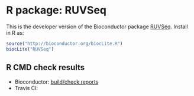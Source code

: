 # R package: RUVSeq

This is the developer version of the Bioconductor package [RUVSeq](http://www.bioconductor.org/packages/devel/bioc/html/RUVSeq.html). Install in R as:

```r
source("http://bioconductor.org/biocLite.R")
biocLite("RUVSeq")
```
## R CMD check results

* Bioconductor: [build/check reports](http://master.bioconductor.org/checkResults/devel/bioc-LATEST/RUVSeq/)
* Travis CI: 
